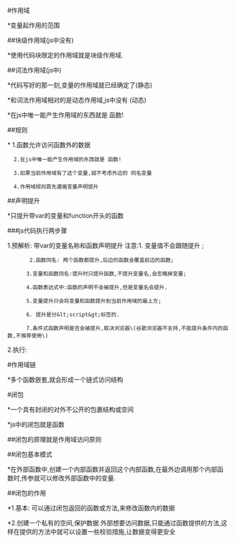 \#作用域

\*变量起作用的范围

\#\#块级作用域\(js中没有\)

\*使用代码块限定的作用域就是块级作用域.

\#\#词法作用域\(js中\)

\*代码写好的那一刻,变量的作用域就已经确定了\(静态\)

\*和词法作用域相对的是动态作用域,js中没有 \(动态\)

\*在js中唯一能产生作用域的东西就是  函数!

\#\#规则

\*     1.函数允许访问函数外的数据

      2.在js中唯一能产生作用域的东西就是 函数!

      3.如果当前作用域有了这个变量,就不考虑外边的 同名变量

      4.作用域规则首先遵循变量声明提升

\#\#声明提升

\*只提升带var的变量和function开头的函数

\#\#\#js代码执行两步骤

 1.预解析: 带var的变量名称和函数声明提升
   注意:1. 变量值不会跟随提升 ;

           2.函数同名: 两个函数都提升,后边的函数会覆盖前边的函数;

          3.变量和函数同名:提升时只提升函数,不提升变量名,会忽略掉变量;

          4.函数表达式中:函数的声明不会被提升,但是变量名会提升.

          5.变量提升只会将变量和函数提升到当前作用域的最上方;

          6. 提升是分&lt;script&gt;标签的.

          7.条件式函数声明是否会被提升,取决浏览器\(谷歌浏览器不支持,不能提升条件内的函数,不推荐使用\)

  2.执行: 

\#作用域链

\*多个函数嵌套,就会形成一个链式访问结构

\#闭包

\*一个具有封闭的对外不公开的包裹结构或空间

\*js中的闭包就是函数

\#\#闭包的原理就是作用域访问原则

\#\#闭包基本模式

\*在外部函数中,创建一个内部函数并返回这个内部函数,在最外边调用那个内部函数时,传参就可以修改外部函数中的变量.

\#\#闭包的作用

\*1.基本: 可以通过闭包返回的函数或方法,来修改函数内的数据

\*2.创建一个私有的空间,保护数据.外部想要访问数据,只能通过函数提供的方法,这样在提供的方法中就可以设置一些校验措施,让数据变得更安全





